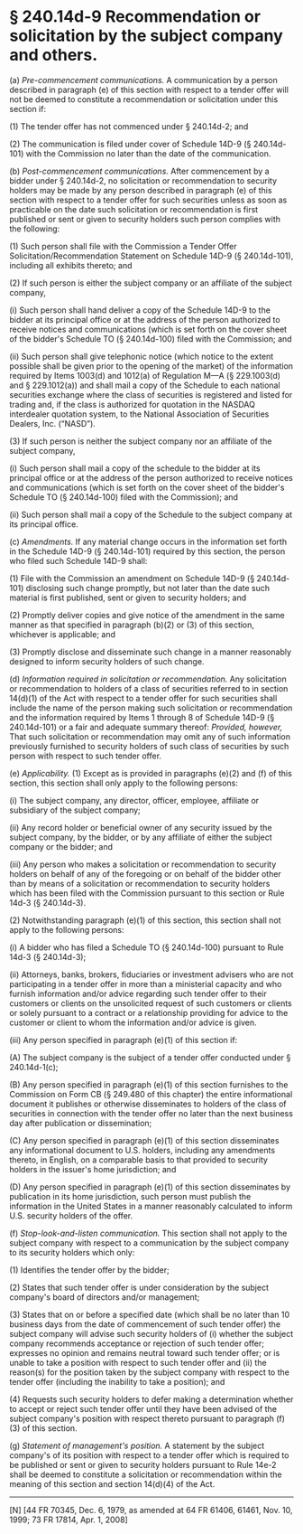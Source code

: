 # § 240.14d-9   Recommendation or solicitation by the subject company and others.

(a) *Pre-commencement communications.* A communication by a person described in paragraph (e) of this section with respect to a tender offer will not be deemed to constitute a recommendation or solicitation under this section if:


(1) The tender offer has not commenced under § 240.14d-2; and


(2) The communication is filed under cover of Schedule 14D-9 (§ 240.14d-101) with the Commission no later than the date of the communication.


(b) *Post-commencement communications.* After commencement by a bidder under § 240.14d-2, no solicitation or recommendation to security holders may be made by any person described in paragraph (e) of this section with respect to a tender offer for such securities unless as soon as practicable on the date such solicitation or recommendation is first published or sent or given to security holders such person complies with the following:


(1) Such person shall file with the Commission a Tender Offer Solicitation/Recommendation Statement on Schedule 14D-9 (§ 240.14d-101), including all exhibits thereto; and


(2) If such person is either the subject company or an affiliate of the subject company,


(i) Such person shall hand deliver a copy of the Schedule 14D-9 to the bidder at its principal office or at the address of the person authorized to receive notices and communications (which is set forth on the cover sheet of the bidder's Schedule TO (§ 240.14d-100) filed with the Commission; and


(ii) Such person shall give telephonic notice (which notice to the extent possible shall be given prior to the opening of the market) of the information required by Items 1003(d) and 1012(a) of Regulation M—A (§ 229.1003(d) and § 229.1012(a)) and shall mail a copy of the Schedule to each national securities exchange where the class of securities is registered and listed for trading and, if the class is authorized for quotation in the NASDAQ interdealer quotation system, to the National Association of Securities Dealers, Inc. (“NASD”).


(3) If such person is neither the subject company nor an affiliate of the subject company,


(i) Such person shall mail a copy of the schedule to the bidder at its principal office or at the address of the person authorized to receive notices and communications (which is set forth on the cover sheet of the bidder's Schedule TO (§ 240.14d-100) filed with the Commission); and


(ii) Such person shall mail a copy of the Schedule to the subject company at its principal office. 


(c) *Amendments.* If any material change occurs in the information set forth in the Schedule 14D-9 (§ 240.14d-101) required by this section, the person who filed such Schedule 14D-9 shall:


(1) File with the Commission an amendment on Schedule 14D-9 (§ 240.14d-101) disclosing such change promptly, but not later than the date such material is first published, sent or given to security holders; and


(2) Promptly deliver copies and give notice of the amendment in the same manner as that specified in paragraph (b)(2) or (3) of this section, whichever is applicable; and


(3) Promptly disclose and disseminate such change in a manner reasonably designed to inform security holders of such change. 


(d) *Information required in solicitation or recommendation.* Any solicitation or recommendation to holders of a class of securities referred to in section 14(d)(1) of the Act with respect to a tender offer for such securities shall include the name of the person making such solicitation or recommendation and the information required by Items 1 through 8 of Schedule 14D-9 (§ 240.14d-101) or a fair and adequate summary thereof: *Provided, however,* That such solicitation or recommendation may omit any of such information previously furnished to security holders of such class of securities by such person with respect to such tender offer.


(e) *Applicability.* (1) Except as is provided in paragraphs (e)(2) and (f) of this section, this section shall only apply to the following persons:


(i) The subject company, any director, officer, employee, affiliate or subsidiary of the subject company; 


(ii) Any record holder or beneficial owner of any security issued by the subject company, by the bidder, or by any affiliate of either the subject company or the bidder; and 


(iii) Any person who makes a solicitation or recommendation to security holders on behalf of any of the foregoing or on behalf of the bidder other than by means of a solicitation or recommendation to security holders which has been filed with the Commission pursuant to this section or Rule 14d-3 (§ 240.14d-3). 


(2) Notwithstanding paragraph (e)(1) of this section, this section shall not apply to the following persons:


(i) A bidder who has filed a Schedule TO (§ 240.14d-100) pursuant to Rule 14d-3 (§ 240.14d-3);


(ii) Attorneys, banks, brokers, fiduciaries or investment advisers who are not participating in a tender offer in more than a ministerial capacity and who furnish information and/or advice regarding such tender offer to their customers or clients on the unsolicited request of such customers or clients or solely pursuant to a contract or a relationship providing for advice to the customer or client to whom the information and/or advice is given.


(iii) Any person specified in paragraph (e)(1) of this section if:


(A) The subject company is the subject of a tender offer conducted under § 240.14d-1(c);


(B) Any person specified in paragraph (e)(1) of this section furnishes to the Commission on Form CB (§ 249.480 of this chapter) the entire informational document it publishes or otherwise disseminates to holders of the class of securities in connection with the tender offer no later than the next business day after publication or dissemination;


(C) Any person specified in paragraph (e)(1) of this section disseminates any informational document to U.S. holders, including any amendments thereto, in English, on a comparable basis to that provided to security holders in the issuer's home jurisdiction; and


(D) Any person specified in paragraph (e)(1) of this section disseminates by publication in its home jurisdiction, such person must publish the information in the United States in a manner reasonably calculated to inform U.S. security holders of the offer.


(f) *Stop-look-and-listen communication.* This section shall not apply to the subject company with respect to a communication by the subject company to its security holders which only:


(1) Identifies the tender offer by the bidder;


(2) States that such tender offer is under consideration by the subject company's board of directors and/or management;


(3) States that on or before a specified date (which shall be no later than 10 business days from the date of commencement of such tender offer) the subject company will advise such security holders of (i) whether the subject company recommends acceptance or rejection of such tender offer; expresses no opinion and remains neutral toward such tender offer; or is unable to take a position with respect to such tender offer and (ii) the reason(s) for the position taken by the subject company with respect to the tender offer (including the inability to take a position); and 


(4) Requests such security holders to defer making a determination whether to accept or reject such tender offer until they have been advised of the subject company's position with respect thereto pursuant to paragraph (f)(3) of this section.


(g) *Statement of management's position.* A statement by the subject company's of its position with respect to a tender offer which is required to be published or sent or given to security holders pursuant to Rule 14e-2 shall be deemed to constitute a solicitation or recommendation within the meaning of this section and section 14(d)(4) of the Act.



---

[N] [44 FR 70345, Dec. 6, 1979, as amended at 64 FR 61406, 61461, Nov. 10, 1999; 73 FR 17814, Apr. 1, 2008]




